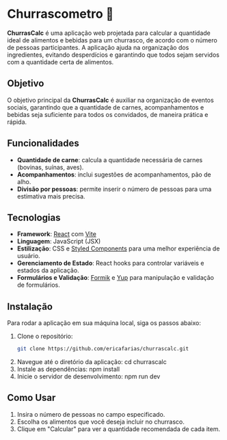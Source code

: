 # Churrascometro 🍖

**ChurrasCalc** é uma aplicação web projetada para calcular a quantidade ideal de alimentos e bebidas para um churrasco, de acordo com o número de pessoas participantes. A aplicação ajuda na organização dos ingredientes, evitando desperdícios e garantindo que todos sejam servidos com a quantidade certa de alimentos.


## Objetivo
O objetivo principal da **ChurrasCalc** é auxiliar na organização de eventos sociais, garantindo que a quantidade de carnes, acompanhamentos e bebidas seja suficiente para todos os convidados, de maneira prática e rápida.

## Funcionalidades
- **Quantidade de carne**: calcula a quantidade necessária de carnes (bovinas, suínas, aves).
- **Acompanhamentos**: inclui sugestões de acompanhamentos, pão de alho.
- **Divisão por pessoas**: permite inserir o número de pessoas para uma estimativa mais precisa.

## Tecnologias
- **Framework**: [React](https://reactjs.org/) com [Vite](https://vitejs.dev/)
- **Linguagem**: JavaScript (JSX)
- **Estilização**: CSS e [Styled Components](https://styled-components.com/) para uma melhor experiência de usuário.
- **Gerenciamento de Estado**: React hooks para controlar variáveis e estados da aplicação.
- **Formulários e Validação**: [Formik](https://formik.org/) e [Yup](https://github.com/jquense/yup) para manipulação e validação de formulários.


## Instalação
Para rodar a aplicação em sua máquina local, siga os passos abaixo:

1. Clone o repositório:
   ```bash
   git clone https://github.com/ericafarias/churrascalc.git

2. Navegue até o diretório da aplicação:
    cd churrascalc
3. Instale as dependências:
   npm install
4. Inicie o servidor de desenvolvimento:
   npm run dev

## Como Usar
1. Insira o número de pessoas no campo especificado.
2. Escolha os alimentos que você deseja incluir no churrasco.
3. Clique em "Calcular" para ver a quantidade recomendada de cada item.

